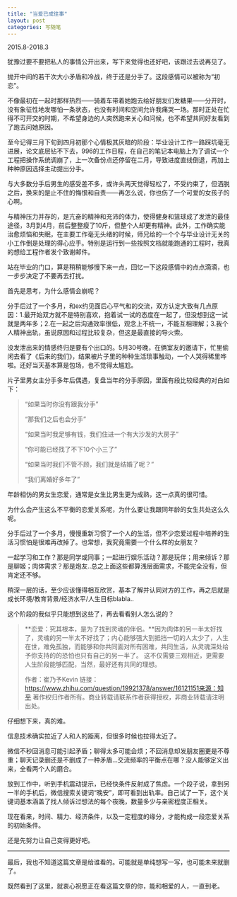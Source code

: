 ```yaml
---
title: "当爱已成往事"
layout: post
categories: 写随笔
---
```


<!-- more -->

2015.8-2018.3

犹豫过要不要把私人的事情公开出来，写下来觉得也还好吧，该跟过去说再见了。

抛开中间的若干次大小矛盾和冷战，终于还是分手了。这段感情可以被称为“初恋”。

不像最初在一起时那样热烈——骑着车带着她跑去给好朋友们发糖果——分开时，没有象征性地发哪怕一条状态，也没有时间和空间允许我痛哭一场。那时正处在忙得不可开交的时期，不希望身边的人突然跑来关心和问候，也不希望共同好友看到了跑去问她原因。

至今记得三月下旬到四月初那个心情极其灰暗的阶段：毕业设计工作一路踩坑毫无进展，论文底层钻不下去，996的工作日程，在自己的笔记本电脑上为了调试一个工程把操作系统调崩了，上一次备份点还停留在二月，导致进度直线倒退，再加上种种原因选择主动提出分手。

与大多数分手后男生的感受差不多，或许头两天觉得轻松了，不受约束了，但洒脱之后，换来的是止不住的悔恨和自责——再怎么说，你也伤了一个可爱的女孩子的心啊。

与精神压力并存的，是亢奋的精神和充沛的体力，使得健身和篮球成了发泄的最佳途径，3月到4月，前后整整瘦了10斤，但整个人却更有精神。此外，工作确实能治愈烦恼和失眠，在主要工作毫无头绪的时候，师兄给的一个个与毕业设计无关的小工作倒是处理的得心应手。特别是运行到一些按照文档就能跑通的工程时，我真的想给工程作者发个致谢邮件。

站在毕业的门口，算是稍稍能够慢下来一点，回忆一下这段感情中的点点滴滴，也一步步决定了不要再去打扰。

首先是思考，为什么感情会崩呢？

分手后过了一个多月，和ex约见面后心平气和的交流，双方认定大致有几点原因：1.最开始双方就不是特别喜欢，抱着试一试的态度在一起了，但没想到这一试就是两年多；2.在一起之后沟通效率很低，观念上不统一，不能互相理解；3.我个人精神出轨，虽说原因和过程比较复杂，但这是最直接的导火索。

没发泄出来的情感终归是要有个出口的。5月30号晚，在俩室友的邀请下，忙里偷闲去看了《后来的我们》，结果被片子里的种种生活琐事触动，一个人哭得稀里哗啦。还好当天基本算是包场，也不觉得太尴尬。

片子里男女主分手多年后偶遇，复盘当年的分手原因，里面有段比较经典的对白如下：

> “如果当时你没有跟我分手”
>
> “那我们之后也会分手”
>
> “如果当时我足够有钱，我们住进一个有大沙发的大房子”
>
> “你可能已经找了不下10个小三了”
>
> “如果当时我们不管不顾，我们就是结婚了呢？”
>
> “我们离婚好多年了”

年龄相仿的男女生恋爱，通常是女生比男生更为成熟，这一点真的很可惜。

为什么会产生这么不平衡的恋爱关系呢，为什么要让我跟同年龄的女生共处这么久呢。

分手后过了一个多月，慢慢重新习惯了一个人的生活，但不少恋爱过程中培养的生活习惯怕是很难再改掉了。也常想，我究竟需要一个什么样的女朋友？

一起学习和工作？那是同学或同事；一起进行娱乐活动？那是玩伴；用来倾诉？那是聊姬；肉体需求？那是炮友..总之上面这些都算浅层面需求，不能完全没有，但肯定还不够。

稍深一层的话，至少应该懂得相互欣赏，基本了解并认同对方的工作，再之后就是成长环境/教育背景/经济水平/人生目标blabla..

这个阶段的我似乎只能想到这些了，再去看看别人怎么说的？

> **恋爱：究其根本，是为了找到灵魂的伴侣。**因为肉体的另一半太好找了，灵魂的另一半太不好找了；内心能够强大到抵挡一切的人太少了，人生在世，难免孤独，而能够和你共同面对所有困难，共同生活，从灵魂深处给予你支持的的恐怕也只有自己的另一半了。
> 这不仅需要三观相近，更需要人生阶段能够匹配，当然，最好还有共同的理想。
>
> 作者：崔乃予Kevin 链接：https://www.zhihu.com/question/19921378/answer/16121151来源：知乎 著作权归作者所有。商业转载请联系作者获得授权，非商业转载请注明出处。

仔细想下来，真的难。

信息技术确实拉近了人和人的距离，但很多时候也拉得太近了。

微信不秒回消息可能引起矛盾；聊得太多可能会烦；不回消息却发朋友圈更是不尊重；聊天记录删还是不删成了一种矛盾…交流频率的平衡点在哪？没人能够定义出来，全看两个人的磨合。

放到工作中，听到手机震动提示，已经快条件反射成了焦虑。一个段子说，拿到另一半的手机后，微信搜索关键词“晚安”，即可看到出轨率。自己试了一下，这个关键词基本涵盖了找人倾诉过想法的每个夜晚，数量多少与亲密程度正相关。

现在看来，时间、精力、经济条件，以及一定程度的缘分，才能构成一段恋爱关系的初始条件。

还是先努力让自己变得更好吧。

---

最后，我也不知道这篇文章是给谁看的。可能就是单纯想写一写，也可能未来就删了。



既然看到了这里，就衷心祝愿正在看这篇文章的你，能和相爱的人，一直到老。